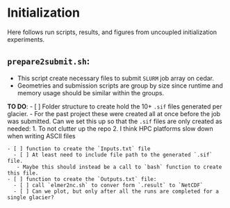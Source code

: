 # Initialization

Here follows run scripts, results, and figures from uncoupled initialization experiments.

## `prepare2submit.sh`:
  - This script create necessary files to submit `SLURM` job array on cedar.
  - Geometries and submission scripts are group by size since runtime and memory
    usage should be similar within the groups.

  __TO DO__:
    - [ ] Folder structure to create hold the 10+ `.sif` files generated per glacier.
      - For the past project these were created all at once before the job was submitted.
        Can we set this up so that the `.sif` files are only created as needed:
          1. To not clutter up the repo
          2. I think HPC platforms slow down when writing ASCII files

    - [ ] function to create the `Inputs.txt` file
      - [ ] At least need to include file path to the generated `.sif` file.
       - Maybe this should instead be a call to `bash` function to create this file.
    - [ ] function to create the `Outputs.txt` file:
      - [ ] call `elmer2nc.sh` to conver form `.result` to `NetCDF`
      - [ ] Can we plot, but only after all the runs are completed for a single glacier?
